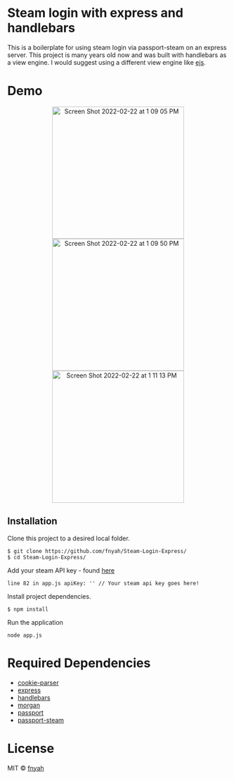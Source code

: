 # Steam login with express and handlebars

This is a boilerplate for using steam login via passport-steam on an express server. 
This project is many years old now and was built with handlebars as a view engine. 
I would suggest using a different view engine like [ejs](https://ejs.co/).

# Demo 

<p align="center">
    <img width="300" alt="Screen Shot 2022-02-22 at 1 09 05 PM" src="https://user-images.githubusercontent.com/7035086/155194759-71fc04ef-0027-4e2f-b797-bb36f4b7ca3b.png">
<img width="300" alt="Screen Shot 2022-02-22 at 1 09 50 PM" src="https://user-images.githubusercontent.com/7035086/155194902-5a2fa6ba-7847-4f66-bf1f-95a06e0b37d9.png">
<img width="300" alt="Screen Shot 2022-02-22 at 1 11 13 PM" src="https://user-images.githubusercontent.com/7035086/155194919-f4be5b4a-d9cb-4320-8f70-7bbbe53fdd40.png">
</p>

## Installation 

Clone this project to a desired local folder. 

```
$ git clone https://github.com/fnyah/Steam-Login-Express/
$ cd Steam-Login-Express/
```

Add your steam API key - found [here](https://steamcommunity.com/dev/apikey)

```
line 82 in app.js apiKey: '' // Your steam api key goes here!
```

Install project dependencies. 

```
$ npm install

```

Run the application

```
node app.js
```

# Required Dependencies

* [cookie-parser](https://www.npmjs.com/package/cookie-parser)
* [express](https://expressjs.com/)
* [handlebars](https://handlebarsjs.com/)
* [morgan](https://www.npmjs.com/package/morgan)
* [passport](https://www.passportjs.org/)
* [passport-steam](https://www.npmjs.com/package/passport-steam)

# License

MIT ©  [fnyah](https://github.com/fnyah)
